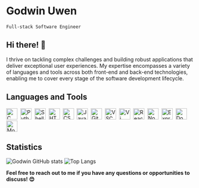 # Godwin Uwen

    Full-stack Software Engineer  

## Hi there! 👋

 I thrive on tackling complex challenges and building robust applications that deliver exceptional user experiences. My expertise encompasses a variety of languages and tools across both front-end and back-end technologies, enabling me to cover every stage of the software development lifecycle.

## Languages and Tools

<img src="https://upload.wikimedia.org/wikipedia/commons/thumb/1/19/C_Logo.png/30px-C_Logo.png" alt="C Logo" width="30" height="30">&nbsp;&nbsp;<img src="https://upload.wikimedia.org/wikipedia/commons/thumb/c/c3/Python-logo-notext.svg/30px-Python-logo-notext.svg.png" alt="Python Logo" width="30" height="30">&nbsp;&nbsp;<img src="https://upload.wikimedia.org/wikipedia/commons/thumb/3/35/Tux.svg/30px-Tux.svg.png" alt="Shell Logo" width="30" height="30">&nbsp;&nbsp;<img src="https://upload.wikimedia.org/wikipedia/commons/thumb/6/61/HTML5_logo_and_wordmark.svg/30px-HTML5_logo_and_wordmark.svg.png" alt="HTML Logo" width="30" height="30">&nbsp;&nbsp;<img src="https://upload.wikimedia.org/wikipedia/commons/thumb/d/d5/CSS3_logo_and_wordmark.svg/30px-CSS3_logo_and_wordmark.svg.png" alt="CSS Logo" width="30" height="30">&nbsp;&nbsp;<img src="https://upload.wikimedia.org/wikipedia/commons/thumb/6/6a/JavaScript-logo.png/30px-JavaScript-logo.png" alt="JavaScript Logo" width="30" height="30">&nbsp;&nbsp;<img src="https://upload.wikimedia.org/wikipedia/commons/thumb/e/e0/Git-logo.svg/30px-Git-logo.svg.png" alt="Git Logo" width="30" height="30">&nbsp;&nbsp;<img src="https://upload.wikimedia.org/wikipedia/commons/thumb/9/9a/Visual_Studio_Code_1.35_icon.svg/30px-Visual_Studio_Code_1.35_icon.svg.png" alt="VSCode Logo" width="30" height="30">&nbsp;&nbsp;<img src="https://upload.wikimedia.org/wikipedia/commons/thumb/9/9f/Vimlogo.svg/30px-Vimlogo.svg.png" alt="Vi Logo" width="30" height="30">&nbsp;&nbsp;<img src="https://upload.wikimedia.org/wikipedia/commons/thumb/a/a7/React-icon.svg/30px-React-icon.svg.png" alt="React Logo" width="30" height="30">&nbsp;&nbsp;<img src="https://upload.wikimedia.org/wikipedia/commons/thumb/d/d9/Node.js_logo.svg/30px-Node.js_logo.svg.png" alt="Node.js Logo" width="30" height="30">&nbsp;&nbsp;<img src="https://upload.wikimedia.org/wikipedia/commons/thumb/6/64/Expressjs.png/30px-Expressjs.png" alt="Express.js Logo" width="30" height="30">&nbsp;&nbsp;<img src="https://upload.wikimedia.org/wikipedia/commons/thumb/4/4e/Docker_%28container_engine%29_logo.svg/30px-Docker_%28container_engine%29_logo.svg.png" alt="Docker Logo" width="30" height="30">&nbsp;&nbsp;<img src="https://upload.wikimedia.org/wikipedia/commons/thumb/9/93/MongoDB_Logo.svg/30px-MongoDB_Logo.svg.png" alt="MongoDB Logo" width="30" height="30">

## Statistics

 ![Godwin GitHub stats](https://github-readme-stats.vercel.app/api?username=uwen-godwin&show_icons=true&theme=radical)
![Top Langs](https://github-readme-stats.vercel.app/api/top-langs/?username=uwen-godwin&layout=compact&theme=radical)
  
**Feel free to reach out to me if you have any questions or opportunities to discuss! 😊**
